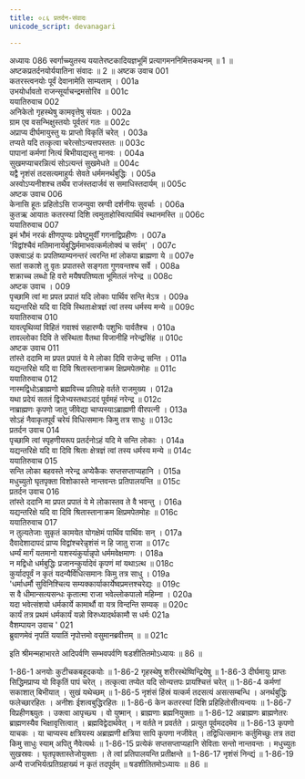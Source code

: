 ```yaml
---
title: ०८६ प्रतर्दन-संवादः
unicode_script: devanagari

---
```



अध्यायः 086
स्वर्गाच्च्युतस्य ययातेरष्टकादियज्ञभूमिं प्रत्यागमननिमित्तकथनम् ॥ 1 ॥ अष्टकप्रतर्दनयोर्ययातिना संवादः ॥ 2 ॥
अष्टक उवाच 	001  
कतरस्त्वनयोः पूर्वं देवानामेति साम्यताम् ।	001a  
उभयोर्धावतो राजन्सूर्याचन्द्रमसोरिव ॥	001c  
ययातिरुवाच 	002  
अनिकेतो गृहस्थेषु कामवृत्तेषु संयतः ।	002a  
ग्राम एव वसन्भिक्षुस्तयोः पूर्वतरं गतः ॥	002c  
अप्राप्य दीर्घमायुस्तु यः प्राप्तो विकृतिं चरेत् ।	003a  
तप्यते यदि तत्कृत्वा चरेत्सोऽन्यत्तपस्ततः ॥	003c  
पापानां कर्मणां नित्यं बिभीयाद्यस्तु मानवः ।	004a  
सुखमप्याचरन्नित्यं सोऽत्यन्तं सुखमेधते ॥	004c  
यद्वै नृशंसं तदसत्यमाहुर्यः सेवते धर्ममनर्थबुद्धिः ।	005a  
अस्वोऽप्यनीशश्च तथैव राजंस्तदार्जवं स समाधिस्तदार्यम् ॥	005c  
अष्टक उवाच 	006  
केनासि हूतः प्रहितोऽसि राजन्युवा स्रग्वी दर्शनीयः सुवर्चाः ।	006a  
कुतऋ आयातः कतरस्यां दिशि त्वमुताहोस्वित्पार्थिवं स्थानमस्ति ॥	006c  
ययातिरुवाच 	007  
इमं भौमं नरकं क्षीणपुण्यः प्रवेष्टुमुर्वीं गगनाद्विप्रहीणः ।	007a  
\'विद्वांश्चैवं मतिमानार्यबुद्धिर्ममाभवत्कर्मलोक्यं च सर्वम्\' ।	007c  
उक्त्वाऽहं वः प्रपतिष्याम्यनन्तरं त्वरन्ति मां लोकपा ब्राह्मणा ये ॥	007e  
सतां सकाशे तु वृतः प्रपातस्ते सङ्गता गुणवन्तश्च सर्वे ।	008a  
शक्राच्च लब्धो हि वरो मयैषपतिष्यता भूमितलं नरेन्द्र ॥	008c  
अष्टक उवाच ।	009  
पृच्छामि त्वां मा प्रपत प्रपातं यदि लोकाः पार्थिव सन्ति मेऽत्र ।	009a  
यद्यन्तरिक्षे यदि वा दिवि स्थिताःक्षेत्रज्ञं त्वां तस्य धर्मस्य मन्ये ॥	009c  
ययातिरुवाच 	010  
यावत्पृथिव्यां विहितं गवाश्वं सहारण्यैः पशुभिः पार्वतैश्च ।	010a  
तावल्लोका दिवि ते संस्थिता वैतथा विजानीहि नरेन्द्रसिंह ॥	010c  
अष्टक उवाच 	011  
तांस्ते ददामि मा प्रपत प्रपातं ये मे लोका दिवि राजेन्द्र सन्ति ।	011a  
यद्यन्तरिक्षे यदि वा दिवि श्रितास्तानाक्रम क्षिप्रमपेतमोहः ॥	011c  
ययातिरुवाच 	012  
नास्मद्विधोऽब्राह्मणो ब्रह्मविच्च प्रतिग्रहे वर्तते राजमुख्य ।	012a  
यथा प्रदेयं सततं द्विजेभ्यस्तथाऽददं पूर्वमहं नरेन्द्र ॥	012c  
नाब्राह्मणः कृपणो जातु जीवेद्या चाप्यस्याऽब्राह्मणी वीरपत्नी ।	013a  
सोऽहं नैवाकृतपूर्वं चरेयं विधित्समानः किमु तत्र साधुः ॥	013c  
प्रतर्दन उवाच 	014  
पृच्छामि त्वां स्पृहणीयरूप प्रतर्दनोऽहं यदि मे सन्ति लोकाः ।	014a  
यद्यन्तरिक्षे यदि वा दिवि श्रिताः क्षेत्रज्ञं त्वां तस्य धर्मस्य मन्ये ॥	014c  
ययातिरुवाच 	015  
सन्ति लोका बहवस्ते नरेन्द्र अप्येकैकः सप्तसप्ताप्यहानि ।	015a  
मधुच्युतो घृतपृक्ता विशोकास्ते नान्तवन्तः प्रतिपालयन्ति ॥	015c  
प्रतर्दन उवाच 	016  
तांस्ते ददानि मा प्रपत प्रपातं ये मे लोकास्तव ते वै भवन्तु ।	016a  
यद्यन्तरिक्षे यदि वा दिवि श्रितास्तानाक्रम क्षिप्रमपेतमोहः ॥	016c  
ययातिरुवाच 	017  
न तुल्यतेजाः सुकृतं कामयेत योगक्षेमं पार्थिव पार्थिवः सन् ।	017a  
दैवादेशादापदं प्राप्य विद्वांश्चरेन्नृशंसं न हि जातु राजा ॥	017c  
धर्म्यं मार्गं यतमानो यशस्यंकुर्यान्नृपो धर्ममवेक्षमाणः ।	018a  
न मद्विधो धर्मबुद्धिः प्रजानन्कुर्यादेवं कृपणं मां यथाऽत्थ ॥	018c  
कुर्यादपूर्वं न कृतं यदन्यैर्विधित्समानः किमु तत्र साधु ।	019a  
\'धर्माधर्मौ सुविनिश्चित्य सम्यक्कार्याकार्येष्वप्रमत्तश्चरेद्यः ॥	019c  
स वै धीमान्सत्यसन्धः कृतात्मा राजा भवेल्लोकपालो महिम्ना ।	020a  
यदा भवेत्संशयो धर्मकार्ये कामार्थौ वा यत्र विन्दन्ति सम्यक् ॥	020c  
कार्यं तत्र प्रथमं धर्मकार्यं यन्नो विरुध्यादर्थकामौ स धर्मः	021a  
वैशम्पायन उवाच \'	021  
ब्रुवाणमेवं नृपतिं ययातिं नृपोत्तमो वसुमानब्रवीत्तम् ॥ ॥	021c  

इति श्रीमन्महाभारते आदिपर्वणि सम्भवपर्वणि षडशीतितमोऽध्यायः ॥ 86 ॥

1-86-1 अनयोः कुटीचकबहूदकयोः ॥ 
1-86-2 गृहस्थेषु शरीरस्थेष्विन्द्रियेषु ॥ 
1-86-3 दीर्घमायुः प्राप्तः सिद्धिमप्राप्य यो विकृतिं पापं चरेत् । तत्कृत्वा तप्येत यदि सोन्यत्तपः प्रायश्चित्तं चरेत् ॥ 
1-86-4 कर्मणां सकाशात् बिभीयात् । सुखं यथेच्छम् ॥ 
1-86-5 नृशंसं हिंस्रं यत्कर्म तदसत्यं असत्सम्बन्धि । अनर्थबुद्धिः फलेच्छारहितः । अनीशः ईशत्वबुद्धिरहितः ॥ 
1-86-6 केन कतरस्यां दिशि प्रहिहितोसीत्यन्वयः ॥ 
1-86-7 विप्रहीणश्च्युतः । उक्त्वा आपृच्छ्य । वो युष्मान् । ब्राह्मणाः ब्रह्मनियुक्ताः ॥ 1-86-12 अब्राह्मणः ब्राह्मणेतरः ब्राह्मणस्यैव भिक्षावृत्तित्वात् । ब्रह्मविद्वेदार्थवेत् । न वर्तते न प्रवर्तते । प्रत्युत पूर्वमददमेव ॥ 
1-86-13 कृपणो याचकः । या चाप्यस्य क्षत्रियस्य अब्राह्मणी क्षत्रिया सापि कृपणा नजीवेत् । तद्विधित्समानः कर्तुमिच्छुः तत्र तदा किमु साधुः स्याम् अपितु नैवेत्यर्थः ॥
 1-86-15 प्रत्येकं सप्तसप्ताप्यहानि सेविताः सन्तो नान्तवन्तः । मधुच्युतः सुखस्रवः । घृतपृक्तास्तेजोयुक्ताः । ते त्वां प्रतिपालयन्ति प्रतीक्षन्ते ॥ 
1-86-17 नृशंसं निन्द्यं ॥ 
1-86-19 अन्यै राजभिर्यत्प्रतिग्रहाख्यं न कृतं तदपूर्वम् ॥ षडशीतितमोऽध्यायः ॥ 86 ॥